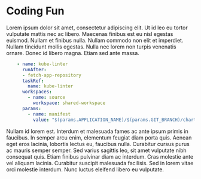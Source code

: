 # Coding Fun

Lorem ipsum dolor sit amet, consectetur adipiscing elit. Ut id leo eu tortor vulputate mattis nec ac libero. Maecenas finibus est eu nisl egestas euismod. Nullam et finibus nulla. Nullam commodo non elit et imperdiet. Nullam tincidunt mollis egestas. Nulla nec lorem non turpis venenatis ornare. Donec id libero magna. Etiam sed ante massa.

```yaml
    - name: kube-linter
      runAfter:
      - fetch-app-repository
      taskRef:
        name: kube-linter
      workspaces:
        - name: source
          workspace: shared-workspace
      params:
        - name: manifest
          value: "$(params.APPLICATION_NAME)/$(params.GIT_BRANCH)/chart"
```

Nullam id lorem est. Interdum et malesuada fames ac ante ipsum primis in faucibus. In semper arcu enim, elementum feugiat diam porta quis. Aenean eget eros lacinia, lobortis lectus eu, faucibus nulla. Curabitur cursus purus ac mauris semper semper. Sed varius sagittis leo, sit amet vulputate nibh consequat quis. Etiam finibus pulvinar diam ac interdum. Cras molestie ante vel aliquam lacinia. Curabitur suscipit malesuada facilisis. Sed in lorem vitae orci molestie interdum. Nunc luctus eleifend libero eu vulputate.
